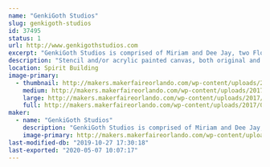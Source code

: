 ```yaml
---
name: "GenkiGoth Studios"
slug: genkigoth-studios
id: 37495
status: 1
url: http://www.genkigothstudios.com
excerpt: "GenkiGoth Studios is comprised of Miriam and Dee Jay, two Florida based artists whose combined backgrounds in classical, urban, and multi-media art embrace their love of nerd culture through their loosely narrative, but mostly spontaneous paintings."
description: "Stencil and/or acrylic painted canvas, both original and fanart specializing in general pop culture (comics, anime, gaming, etc). While the majority of our work is approached in spray paint, we can make a selection of stencils specifically for the general audience, where the image can be made through stippling rather than spray paint."
location: Spirit Building
image-primary:
  - thumbnail: http://makers.makerfaireorlando.com/wp-content/uploads/2017/09/joint-paint2-150x150.jpg
    medium: http://makers.makerfaireorlando.com/wp-content/uploads/2017/09/joint-paint2-300x160.jpg
    large: http://makers.makerfaireorlando.com/wp-content/uploads/2017/09/joint-paint2-1024x544.jpg
    full: http://makers.makerfaireorlando.com/wp-content/uploads/2017/09/joint-paint2.jpg
maker:
  - name: "GenkiGoth Studios"
    description: "GenkiGoth Studios is comprised of Miriam and Dee Jay, two Florida based artists whose combined backgrounds in classical, urban, and multi-media art embrace their love of nerd culture through their loosely narrative, but mostly spontaneous paintings."
    image-primary: http://makers.makerfaireorlando.com/wp-content/uploads/2017/09/GGS-logo-default-1002x1024.jpg
last-modified-db: "2019-10-27 17:30:18"
last-exported: "2020-05-07 10:07:17"
---
```


